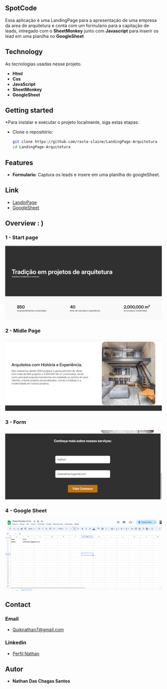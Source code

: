 
## SpotCode
Essa aplicação é uma LandingPage para a apresentação de uma empresa da area de arquitetura e conta com um formulario
para a capitação de leads, intregado com o **SheetMonkey** junto com **Javascript** para inserir os lead em uma planilha no **GoogleSheet**

## Technology 

As tecnologias usadas nesse projeto.

- **Html**
- **Css**
- **JavaScript**
- **SheetMonkey**
- **GoogleSheet**


## Getting started

*Para instalar e executar o projeto localmente, siga estas etapas:

* Clone o repositório:
   ```bash
   git clone https://github.com/rasta-slaine/LandingPage-Arquitetura
   cd LandingPage-Arquitetura
   ```
   
## Features

- **Formulario**: Captura os leads e insere em uma planilha do googleSheet.

## Link
- [LandinPage]('')
- [GoogleSheet]('https://docs.google.com/spreadsheets/d/1XtS-v2Ux2rE2ot26UaIgBa0GwpmoGU_HLVJ4-YA7zec/edit?gid=0#gid=0')



## Overview : )

### 1 - Start page

![Start Page](https://raw.githubusercontent.com/rasta-slaine/LandingPage-Arquitetura/main/assets/git/img/page-start.png)

### 2 - Midle Page

![Midle Page](https://raw.githubusercontent.com/rasta-slaine/LandingPage-Arquitetura/main/assets/git/img/page-midle.png)

### 3 - Form

![Form](https://raw.githubusercontent.com/rasta-slaine/LandingPage-Arquitetura/main/assets/git/img/form.png)

### 4 - Google Sheet

![sheet](https://raw.githubusercontent.com/rasta-slaine/LandingPage-Arquitetura/main/assets/git/img/sheet.png)



## Contact
 ### Email  
   * Quiknathan7@gmail.com
 ### Linkedin 
   * [Perfil Nathan](https://www.linkedin.com/in/nathan-das-chagas-santos-862179185/)

  ## Autor

  * **Nathan Das Chagas Santos** 